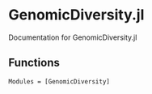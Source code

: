 # GenomicDiversity.jl

Documentation for GenomicDiversity.jl

## Functions

```@autodocs
Modules = [GenomicDiversity]
```


